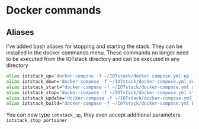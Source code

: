 # Docker commands
## Aliases

I've added bash aliases for stopping and starting the stack. They can be installed in the docker commands menu. These commands no longer need to be executed from the IOTstack directory and can be executed in any directory

```bash
alias iotstack_up="docker-compose -f ~/IOTstack/docker-compose.yml up -d"
alias iotstack_down="docker-compose -f ~/IOTstack/docker-compose.yml down"
alias iotstack_start="docker-compose -f ~/IOTstack/docker-compose.yml start"
alias iotstack_stop="docker-compose -f ~/IOTstack/docker-compose.yml stop"
alias iotstack_update="docker-compose -f ~/IOTstack/docker-compose.yml pull"
alias iotstack_build="docker-compose -f ~/IOTstack/docker-compose.yml build"
```

You can now type `iotstack_up`, they even accept additional parameters `iotstack_stop portainer`
